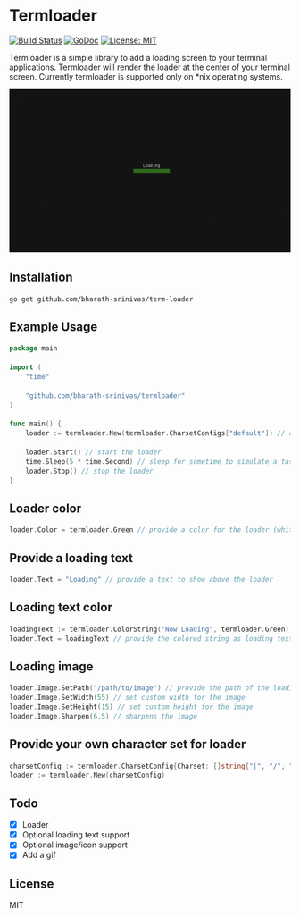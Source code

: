 # Termloader
[![Build Status](https://travis-ci.org/bharath-srinivas/termloader.svg?branch=master)](https://travis-ci.org/bharath-srinivas/termloader)
[![GoDoc](https://godoc.org/github.com/bharath-srinivas/termloader?status.svg)](https://godoc.org/github.com/bharath-srinivas/termloader)
[![License: MIT](https://img.shields.io/badge/License-MIT-blue.svg)](LICENSE)

Termloader is a simple library to add a loading screen to your terminal applications. Termloader will render the 
loader at the center of your terminal screen. Currently termloader is supported only on *nix operating systems.

<p align="center">
  <img src="assets/termloader.gif"/>
</p>

## Installation
```bash
go get github.com/bharath-srinivas/term-loader
``` 

## Example Usage
```go
package main

import (
	"time"

	"github.com/bharath-srinivas/termloader"
)

func main() {
	loader := termloader.New(termloader.CharsetConfigs["default"]) // construct a new loader with config

	loader.Start() // start the loader
	time.Sleep(5 * time.Second) // sleep for sometime to simulate a task
	loader.Stop() // stop the loader
}
```

## Loader color
```go
loader.Color = termloader.Green // provide a color for the loader (white if not provided)
```

## Provide a loading text
```go
loader.Text = "Loading" // provide a text to show above the loader
```

## Loading text color
```go
loadingText := termloader.ColorString("Now Loading", termloader.Green) // color the string
loader.Text = loadingText // provide the colored string as loading text
```

## Loading image
```go
loader.Image.SetPath("/path/to/image") // provide the path of the loading image
loader.Image.SetWidth(55) // set custom width for the image
loader.Image.SetHeight(15) // set custom height for the image
loader.Image.Sharpen(6.5) // sharpens the image
```

## Provide your own character set for loader
```go
charsetConfig := termloader.CharsetConfig{Charset: []string{"|", "/", "-", "\\"}, Delay: 100 * time.Millisecond}
loader := termloader.New(charsetConfig)
```

## Todo
- [x] Loader
- [x] Optional loading text support
- [x] Optional image/icon support
- [x] Add a gif

## License
MIT